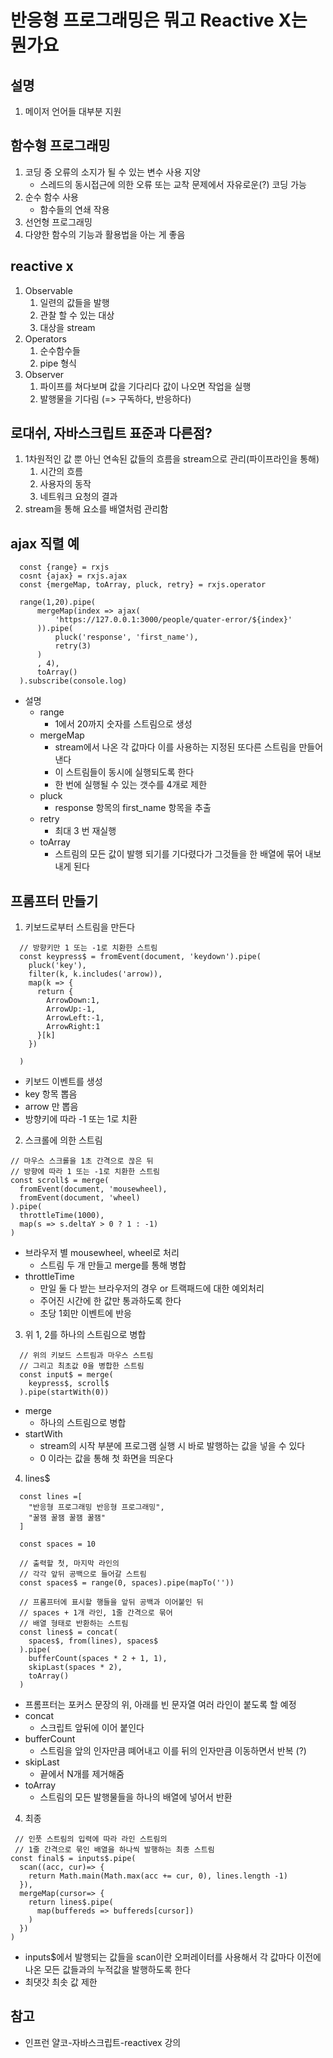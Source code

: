 # 반응형 프로그래밍은 뭐고 Reactive X는 뭔가요
## 설명
1. 메이저 언어들 대부분 지원

## 함수형 프로그래밍
1. 코딩 중 오류의 소지가 될 수 있는 변수 사용 지양
   - 스레드의 동시접근에 의한 오류 또는 교착 문제에서 자유로운(?) 코딩 가능
2. 순수 함수 사용
    - 함수들의 연쇄 작용
3. 선언형 프로그래밍
4. 다양한 함수의 기능과 활용법을 아는 게 좋음
   
## reactive x
1. Observable
   1. 일련의 값들을 발행
   2. 관찰 할 수 있는 대상
   3. 대상을 stream
2. Operators
   1. 순수함수들
   2. pipe 형식
3. Observer
   1. 파이프를 쳐다보며 값을 기다리다 값이 나오면 작업을 실행
   2. 발행물을 기다림 (=> 구독하다, 반응하다)

## 로대쉬, 자바스크립트 표준과 다른점?
1. 1차원적인 값 뿐 아닌 연속된 값들의 흐름을 stream으로 관리(파이프라인을 통해)
   1. 시간의 흐름
   2. 사용자의 동작
   3. 네트워크 요청의 결과
2. stream을 통해 요소를 배열처럼 관리함

## ajax 직렬 예
  ```
    const {range} = rxjs
    cosnt {ajax} = rxjs.ajax
    const {mergeMap, toArray, pluck, retry} = rxjs.operator

    range(1,20).pipe(
        mergeMap(index => ajax(
            'https://127.0.0.1:3000/people/quater-error/${index}'
        )).pipe(
            pluck('response', 'first_name'),
            retry(3)
        )
        , 4),
        toArray()
    ).subscribe(console.log)
  ```
  - 설명
    - range
      - 1에서 20까지 숫자를 스트림으로 생성
    - mergeMap 
      - stream에서 나온 각 값마다 이를 사용하는 지정된 또다른 스트림을 만들어낸다
      - 이 스트림들이 동시에 실행되도록 한다
      - 한 번에 실행될 수 있는 갯수를 4개로 제한
    - pluck
      - response 항목의 first_name 항목을 추출
    - retry
      - 최대 3 번 재실행
    - toArray
      - 스트림의 모든 값이 발행 되기를 기다렸다가 그것들을 한 배열에 묶어 내보내게 된다

## 프롬프터 만들기
1. 키보드로부터 스트림을 만든다
  ```
    // 방향키만 1 또는 -1로 치환한 스트림
    const keypress$ = fromEvent(document, 'keydown').pipe(
      pluck('key'),
      filter(k, k.includes('arrow)),
      map(k => {
        return {
          ArrowDown:1,
          ArrowUp:-1,
          ArrowLeft:-1,
          ArrowRight:1
        }[k]
      })

    )
  ```
  - 키보드 이벤트를 생성
  - key 항목 뽑음
  - arrow 만 뽑음
  - 방향키에 따라 -1 또는 1로 치환
2. 스크롤에 의한 스트림
  ```
  // 마우스 스크롤을 1초 간격으로 끊은 뒤
  // 방향에 따라 1 또는 -1로 치환한 스트림
  const scroll$ = merge(
    fromEvent(document, 'mousewheel),
    fromEvent(document, 'wheel)
  ).pipe(
    throttleTime(1000),
    map(s => s.deltaY > 0 ? 1 : -1)
  )
  ```
  - 브라우저 별 mousewheel, wheel로 처리
    - 스트림 두 개 만들고 merge를 통해 병합
  - throttleTime
    - 만일 둘 다 받는 브라우저의 경우 or 트랙패드에 대한 예외처리
    - 주어진 시간에 한 값만 통과하도록 한다
    - 초당 1회만 이벤트에 반응

3. 위 1, 2를 하나의 스트림으로 병합
  ```
    // 위의 키보드 스트림과 마우스 스트림
    // 그리고 최초값 0을 병합한 스트림
    const input$ = merge(
      keypress$, scroll$
    ).pipe(startWith(0))
  ```
  - merge
    - 하나의 스트림으로 병합
  - startWith
    - stream의 시작 부분에 프로그램 실행 시 바로 발행하는 값을 넣을 수 있다
    - 0 이라는 값을 통해 첫 화면을 띄운다

4. lines$
  ```
    const lines =[
      "반응형 프로그래밍 반응형 프로그래밍",
      "꿀잼 꿀잼 꿀잼 꿀잼"
    ]

    const spaces = 10

    // 출력할 첫, 마지막 라인의
    // 각각 앞뒤 공백으로 들어갈 스트림
    const spaces$ = range(0, spaces).pipe(mapTo(''))

    // 프롬프터에 표시할 행들을 앞뒤 공백과 이어붙인 뒤
    // spaces + 1개 라인, 1줄 간격으로 묶어
    // 배열 형태로 반환하는 스트림
    const lines$ = concat(
      spaces$, from(lines), spaces$
    ).pipe(
      bufferCount(spaces * 2 + 1, 1),
      skipLast(spaces * 2),
      toArray()
    )
  ```
  - 프롬프터는 포커스 문장의 위, 아래를 빈 문자열 여러 라인이 붙도록 할 예정
  - concat
    - 스크립트 앞뒤에 이어 붙인다
  - bufferCount
    - 스트림을 앞의 인자만큼 뗴어내고 이를 뒤의 인자만큼 이동하면서 반복 (?)
  - skipLast 
    - 끝에서 N개를 제거해줌
  - toArray
    - 스트림의 모든 발행물들을 하나의 배열에 넣어서 반환

4. 최종
  ```
   // 인풋 스트림의 입력에 따라 라인 스트림의
   // 1줄 간격으로 묶인 배열을 하나씩 발행하는 최종 스트림
  const final$ = inputs$.pipe(
    scan((acc, cur)=> {
      return Math.main(Math.max(acc += cur, 0), lines.length -1)
    }),
    mergeMap(cursor=> {
      return lines$.pipe(
        map(buffereds => buffereds[cursor])
      )
    })
  )
  ```
  - inputs$에서 발행되는 값들을 scan이란 오퍼레이터를 사용해서
    각 값마다 이전에 나온 모든 값들과의 누적값을 발행하도록 한다
  - 최댓갓 최솟 값 제한

## 참고
  - 인프런 얄코-자바스크립트-reactivex 강의